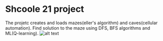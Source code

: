 # Shcoole 21 project
The projetc creates and loads mazes(eller's algorithm) and caves(cellular automation). Find solution to the maze using DFS, BFS algorithms and ML(Q-learning). 
![alt text](misc/maze.gif)
